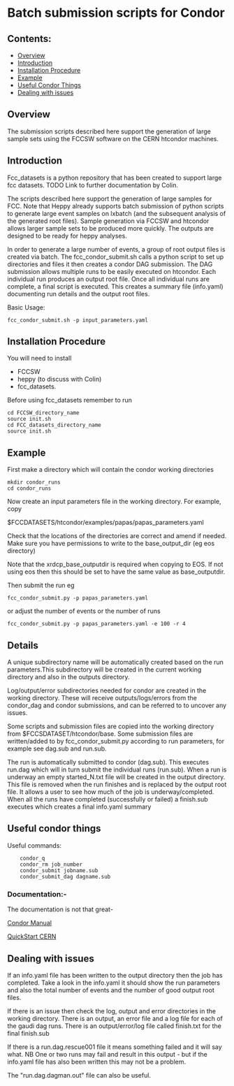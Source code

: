 Batch submission scripts for Condor
==================================

## Contents:

* [Overview](#overview)
* [Introduction](#introduction)
* [Installation Procedure](#installation-procedure)
* [Example](#example)
* [Useful Condor Things](#useful-condor_things)
* [Dealing with issues](#dealing-with-issues)


## Overview

The submission scripts described here support the generation of large sample sets using the FCCSW software on the CERN htcondor machines.

## Introduction

Fcc_datasets is a python repository that has been created to support large fcc datasets. TODO Link to further documentation by Colin.

The scripts described here support the generation of large samples for FCC. Note that Heppy already supports batch submission of python scripts to generate large event samples on lxbatch (and the subsequent analysis of the generated root files). Sample generation via FCCSW and htcondor allows larger sample sets to be produced more quickly. The outputs are designed to be ready for heppy analyses.

In order to generate a large number of events, a group of root output files is created via batch. The fcc_condor_submit.sh calls a python script to set up directories and files it then creates a condor DAG submission. The DAG submission allows multiple runs to be easily executed on htcondor. Each individual run produces an output root file. Once all individual runs are complete, a final script is executed. This creates a summary file (info.yaml) documenting run details and the output root files.

Basic Usage:
```
fcc_condor_submit.sh -p input_parameters.yaml
```

## Installation Procedure

You will need to install

  * FCCSW
  * heppy (to discuss with Colin)
  * fcc_datasets.

Before using fcc_datasets remember to run

```
cd FCCSW_directory_name
source init.sh
cd FCC_datasets_directory_name
source init.sh
```

## Example

First make a directory which will contain the condor working directories

```
mkdir condor_runs
cd condor_runs
```

Now create an input parameters file in the working directory. For example, copy

$FCCDATASETS/htcondor/examples/papas/papas_parameters.yaml

Check that the locations of the directories are correct and amend if needed. Make sure you have permissions to write to the base_output_dir (eg eos directory)

Note that the xrdcp_base_outputdir is required  when copying to EOS. If not using eos then this should be set to have the same value as base_outputdir.

Then submit the run eg
```
fcc_condor_submit.py -p papas_parameters.yaml
```
or adjust the number of events or the number of runs
```
fcc_condor_submit.py -p papas_parameters.yaml -e 100 -r 4
```

##  Details

A unique subdirectory name will be automatically created based on the run parameters.This subdirectory will be created in the current working directory and also in the outputs directory.

Log/output/error subdirectories needed for condor are created in the working directory. These will receive outputs/logs/errors from the condor_dag and condor submissions, and can be referred to to uncover any issues.

Some scripts and submission files are copied into the working directory from $FCCSDATASET/htcondor/base. Some submission files are written/added to by fcc_condor_submit.py according to run parameters, for example see dag.sub and run.sub.

The run is automatically submitted to condor (dag.sub). This executes run.dag which will in turn submit the individual runs (run.sub). When a run is underway an empty started_N.txt file will be created in the output directory. This file is removed when the run finishes and is replaced by the output root file. It allows a user to see how much of the job is underway/completed. When all the runs have completed (successfully or failed) a finish.sub executes which creates a final info.yaml summary

## Useful condor things

Useful commands:
```
    condor_q  
    condor_rm job_number
    condor_submit jobname.sub
    condor_submit_dag dagname.sub
```

### Documentation:-

The documentation is not that great-

[Condor Manual](http://research.cs.wisc.edu/htcondor/manual/v7.8/2_5Submitting_Job.html)

[QuickStart CERN](http://information-technology.web.cern.ch/services/fe/lxbatch/howto/quickstart-guide-h)


## Dealing with issues

  If an info.yaml file has been written to the output directory then the job has completed. Take a look in the info.yaml it should show the run parameters and also the total number of events and the number of good output root files.


  If there is an issue then check the log, output and error directories in the working directory.  There is an output, an error file and a log file for each of the gaudi dag runs. There is an output/error/log file called finish.txt for the final finish.sub

  If there is a run.dag.rescue001 file it means something failed and it will say what. NB One or two runs may fail and result in this output - but if the info.yaml file has also been written this may not be a problem.

  The "run.dag.dagman.out" file can also be useful.
